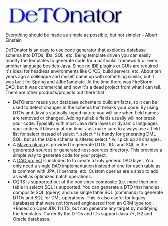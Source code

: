 ![Title](images/title.png)

Everything should be made as simple as possible, but not simpler - Albert Einstein

DeTOnator is an easy to use code generator that explodes database schema into DTOs, IDs, SQL, etc. Being template driven you can
easily modify the templates to generate code for a particular framework or even another language besides Java. Since no IDE plugins
or GUIs are required it's ideal for headless environments like CI/CD, build servers, etc. About ten years ago a colleague and myself
came up with something similar, but it was built for Spring and JdbcTamplate. At the time there was FireStorm DAO, but it was commercial
and now it's a dead project from what I can tell. There are other products/projects out there that 
* DeTOnator reads your database schema to build artifacts, so it can be used to detect changes in the schema that breaks your
code. By using DTOs and Java's statically-typed nature you will see when field names are removed or changed. Adding nullable
fields usually will not break your code. Typically with most Java data layers or dynamic languages your code will blow up at
run time. Just make sure to always use a field list for select instead of select *. select * is handy for generating DML SQL,
but as the table schema is altered select * will pick up all changes.
* A [Maven plugin](https://github.com/sgjava/detonator/tree/master/detonator-maven-plugin) is provided to generate DTOs, IDs and SQL
in the generated-sources or generated-test-sources directory. This
provides a simple way to generate code for your project.
* A [DAO project](https://github.com/sgjava/detonator/tree/master/dao) is included to to create a truly generic DAO layer. You only
need a single DAO implementation instead of one for each table as is common with JPA, Hibernate, etc. Custom queries are a snap to
add as well as optimized batch operations.
* CQRS is supported out of the box since composite (i.e. more than one table in select) SQL is supported. You can generate a DTO that
handles composite SQL (query) and use single table SQL (command) to generate DTOs and SQL for DML operations. This is also useful
for legacy databases that were not forward engineered from an ORM type tool.
*Based on OpenJDK 11 LTS, but can generate any target by modifying the templates. Currently the DTOs and IDs support Java 7+, H2 and
Oracle databases.
